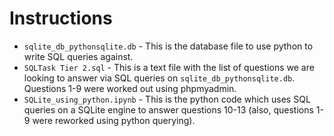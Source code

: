 # Instructions

- `sqlite_db_pythonsqlite.db` - This is the database file to use python to write SQL queries against.
- `SQLTask Tier 2.sql` - This is a text file with the list of questions we are looking to answer via SQL queries on `sqlite_db_pythonsqlite.db`. Questions 1-9 were worked out using phpmyadmin. 
- `SQLite_using_python.ipynb` - This is the python code which uses SQL queries on a SQLite engine to answer questions 10-13 (also, questions 1-9 were reworked using python querying). 